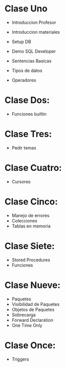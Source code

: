 # Clase Uno
* Introduccion Profesor
* Introduccion materiales
* Setup DB
* Demo SQL Developer

* Sentencias Basicas
* Tipos de datos
* Operadores

# Clase Dos:
* Funciones builtin

# Clase Tres:
* Pedir temas

# Clase Cuatro:
* Cursores

# Clase Cinco:
* Manejo de errores
* Colecciones
* Tablas en memoria

# Clase Siete:
* Stored Procedures
* Funciones

# Clase Nueve:
* Paquetes
* Visibilidad de Paquetes
* Objetos de Paquetes
* Sobrecarga
* Forward Declaration
* One Time Only

# Clase Once:
* Triggers
